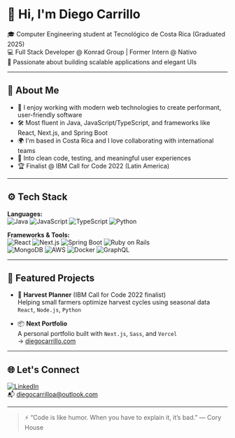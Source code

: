 # 👋 Hi, I'm Diego Carrillo

🎓 Computer Engineering student at Tecnológico de Costa Rica (Graduated 2025)  
💻 Full Stack Developer @ Konrad Group | Former Intern @ Nativo  
🌱 Passionate about building scalable applications and elegant UIs

---

## 🧠 About Me

- 🚀 I enjoy working with modern web technologies to create performant, user-friendly software
- 🛠️ Most fluent in Java, JavaScript/TypeScript, and frameworks like React, Next.js, and Spring Boot
- 🌍 I'm based in Costa Rica and I love collaborating with international teams
- 🧪 Into clean code, testing, and meaningful user experiences
- 🏆 Finalist @ IBM Call for Code 2022 (Latin America)

---

## ⚙️ Tech Stack

**Languages:**  
![Java](https://img.shields.io/badge/-Java-007396?style=flat&logo=java) ![JavaScript](https://img.shields.io/badge/-JavaScript-F7DF1E?style=flat&logo=javascript) ![TypeScript](https://img.shields.io/badge/-TypeScript-3178C6?style=flat&logo=typescript) ![Python](https://img.shields.io/badge/-Python-3776AB?style=flat&logo=python)

**Frameworks & Tools:**  
![React](https://img.shields.io/badge/-React-61DAFB?style=flat&logo=react) ![Next.js](https://img.shields.io/badge/-Next.js-000?style=flat&logo=next.js) ![Spring Boot](https://img.shields.io/badge/-Spring%20Boot-6DB33F?style=flat&logo=spring-boot) ![Ruby on Rails](https://img.shields.io/badge/-Rails-CC0000?style=flat&logo=ruby-on-rails)  
![MongoDB](https://img.shields.io/badge/-MongoDB-47A248?style=flat&logo=mongodb) ![AWS](https://img.shields.io/badge/-AWS-232F3E?style=flat&logo=amazon-aws) ![Docker](https://img.shields.io/badge/-Docker-2496ED?style=flat&logo=docker) ![GraphQL](https://img.shields.io/badge/-GraphQL-E10098?style=flat&logo=graphql)

---

## 📌 Featured Projects

- 🔧 **Harvest Planner** (IBM Call for Code 2022 finalist)  
  Helping small farmers optimize harvest cycles using seasonal data  
  `React`, `Node.js`, `Python`

- 📦 **Next Portfolio**  
  A personal portfolio built with `Next.js`, `Sass`, and `Vercel`  
  → [diegocarrillo.com](https://www.diegocarrillo.com)

---

## 🌐 Let's Connect

[![LinkedIn](https://img.shields.io/badge/-LinkedIn-0A66C2?style=flat&logo=linkedin&logoColor=white)](https://linkedin.com/in/diegocarrillodev)  
📬 diegocarrilloa@outlook.com

---

> ⚡ “Code is like humor. When you have to explain it, it’s bad.” — Cory House
